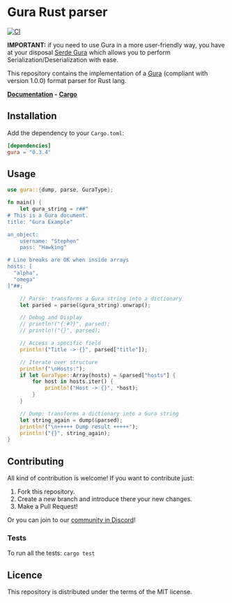 # Gura Rust parser

[![CI](https://github.com/gura-conf/gura-rs-parser/actions/workflows/ci.yml/badge.svg)](https://github.com/gura-conf/gura-rs-parser/actions/workflows/ci.yml)

**IMPORTANT:** if you need to use Gura in a more user-friendly way, you have at your disposal [Serde Gura][serde-gura] which allows you to perform Serialization/Deserialization with ease.

This repository contains the implementation of a [Gura][gura] (compliant with version 1.0.0) format parser for Rust lang.

**[Documentation](https://docs.rs/gura/) -**
**[Cargo](https://crates.io/crates/gura)**


## Installation

Add the dependency to your `Cargo.toml`:

```toml
[dependencies]
gura = "0.3.4"
```


## Usage

```rust
use gura::{dump, parse, GuraType};

fn main() {
    let gura_string = r##"
# This is a Gura document.
title: "Gura Example"

an_object:
    username: "Stephen"
    pass: "Hawking"

# Line breaks are OK when inside arrays
hosts: [
  "alpha",
  "omega"
]"##;

    // Parse: transforms a Gura string into a dictionary
    let parsed = parse(&gura_string).unwrap();

    // Debug and Display
    // println!("{:#?}", parsed);
    // println!("{}", parsed);

    // Access a specific field
    println!("Title -> {}", parsed["title"]);

    // Iterate over structure
    println!("\nHosts:");
    if let GuraType::Array(hosts) = &parsed["hosts"] {
        for host in hosts.iter() {
            println!("Host -> {}", *host);
        }
    }

    // Dump: transforms a dictionary into a Gura string
    let string_again = dump(&parsed);
    println!("\n+++++ Dump result +++++");
    println!("{}", string_again);
}
```


## Contributing

All kind of contribution is welcome! If you want to contribute just:

1. Fork this repository.
1. Create a new branch and introduce there your new changes.
1. Make a Pull Request!

Or you can join to our [community in Discord][discord-server]!


### Tests

To run all the tests: `cargo test`


## Licence

This repository is distributed under the terms of the MIT license.


[serde-gura]: https://github.com/gura-conf/serde-gura
[gura]: https://github.com/gura-conf/gura
[discord-server]: https://discord.gg/Qs5AXPQpKd
